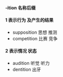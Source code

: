#### -ition 名称后缀

#### 1 表示行为 及产生的结果
- supposition 思想 推测
- competition 比赛 竞争

#### 2 表示情况 状态
- audition 听觉 听力
- dentition 出牙